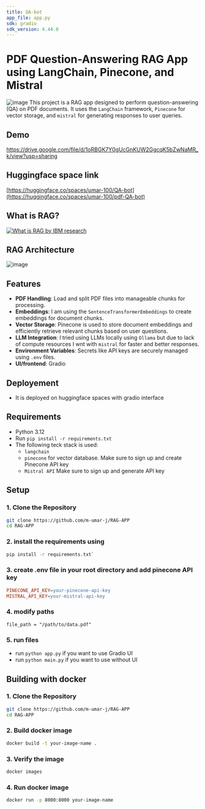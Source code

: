 ```yaml
---
title: QA-bot
app_file: app.py
sdk: gradio
sdk_version: 4.44.0
---
```

# PDF Question-Answering RAG App using LangChain, Pinecone, and Mistral
![image](https://github.com/user-attachments/assets/8c59f9ae-d1ef-4c35-a1ea-1a1d43815de4)
This project is a RAG app designed to perform question-answering (QA) on PDF documents. It uses the `LangChain` framework, `Pinecone` for vector storage, and  `mistral` for generating responses to user queries.
## Demo 
https://drive.google.com/file/d/1oRBGK7Y0gUcGnKUW2GgcqK5bZwNaMR_k/view?usp=sharing
## Huggingface space link
[https://huggingface.co/spaces/umar-100/QA-bot](https://huggingface.co/spaces/umar-100/pdf-QA-bot)


## What is RAG?
[![What is RAG by IBM research](https://img.youtube.com/vi/T-D1OfcDW1M/0.jpg)](https://www.youtube.com/watch?v=T-D1OfcDW1M)  

## RAG Architecture
![image](https://github.com/user-attachments/assets/3ea6fd86-bf50-4fa5-81d3-31f018f7810a)

## Features
- **PDF Handling**: Load and split PDF files into manageable chunks for processing.
- **Embeddings**: I am using the `SentenceTransformerEmbeddings` to create embeddings for document chunks.
- **Vector Storage**: Pinecone is used to store document embeddings and efficiently retrieve relevant chunks based on user questions.
- **LLM Integration**: I tried using LLMs locally using `Ollama` but due to lack of compute resources I wnt with `mistral` for faster and better responses.
- **Environment Variables**: Secrets like API keys are securely managed using `.env` files.
- **UI/frontend**: Gradio 
## Deployement
- It is deployed on huggingface spaces with gradio interface
## Requirements
- Python 3.12
- Run `pip install -r requirements.txt`
- The following teck stack is used:
  - `langchain`
  - `pinecone` for vector database. Make sure to sign up and create Pinecone API key 
  - `Mistral API` Make sure to sign up and generate API key
  

## Setup

### 1. Clone the Repository
```bash
git clone https://github.com/m-umar-j/RAG-APP
cd RAG-APP
```
### 2. install the requirements using 
 ```bash
 pip install -r requirements.txt`
```
### 3. create .env file in your root directory and add pinecone API key

``` makefile
PINECONE_API_KEY=your-pinecone-api-key
MISTRAL_API_KEY=your-mistral-api-key
```
### 4. modify paths

`file_path = "/path/to/data.pdf"`
### 5. run files
- run `python app.py` if you want to use Gradio UI
- run `python main.py` if you want to use without UI

## Building with docker

### 1. Clone the Repository
```bash
git clone https://github.com/m-umar-j/RAG-APP
cd RAG-APP
```
### 2. Build docker image 

```bash
docker build -t your-image-name .
```

### 3. Verify the image

```bash
docker images
```

### 4. Run docker image
```bash
docker run -p 8000:8000 your-image-name
```
